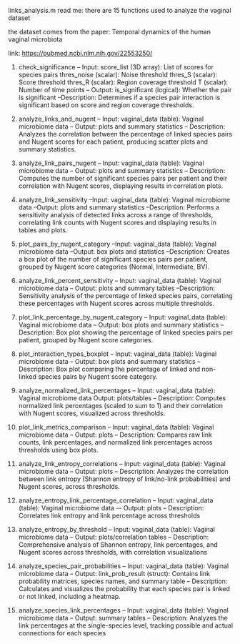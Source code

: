 links_analysis.m read me: there are 15 functions used to analyze the vaginal dataset 

the dataset comes from the paper:
Temporal dynamics of the human vaginal microbiota

link: https://pubmed.ncbi.nlm.nih.gov/22553250/

1. check_significance
– Input:
score_list (3D array): List of scores for species pairs
thres_noise (scalar): Noise threshold
thres_S (scalar): Score threshold
thres_R (scalar): Region coverage threshold
T (scalar): Number of time points
– Output:
is_significant (logical): Whether the pair is significant
–Description:
Determines if a species pair interaction is significant based on score and region coverage thresholds.


2. analyze_links_and_nugent
– Input:
vaginal_data (table): Vaginal microbiome data
– Output:
plots and summary statistics 
– Description:
Analyzes the correlation between the percentage of linked species pairs and Nugent scores for each patient, producing scatter plots and summary statistics.


3. analyze_link_pairs_nugent
– Input:
vaginal_data (table): Vaginal microbiome data
– Output:
plots and summary statistics
– Description:
Computes the number of significant species pairs per patient and their correlation with Nugent scores, displaying results in correlation plots.


4. analyze_link_sensitivity
–Input:
vaginal_data (table): Vaginal microbiome data
–Output:
plots and summary statistics
–Description:
Performs a sensitivity analysis of detected links across a range of thresholds, correlating link counts with Nugent scores and displaying results in tables and plots.


5. plot_pairs_by_nugent_category
–Input:
vaginal_data (table): Vaginal microbiome data
–Output:
box plots and statistics
–Description:
Creates a box plot of the number of significant species pairs per patient, grouped by Nugent score categories (Normal, Intermediate, BV).


6. analyze_link_percent_sensitivity
– Input:
vaginal_data (table): Vaginal microbiome data
– Output:
plots and summary tables 
–Description:
Sensitivity analysis of the percentage of linked species pairs, correlating these percentages with Nugent scores across multiple thresholds.


7. plot_link_percentage_by_nugent_category
– Input:
vaginal_data (table): Vaginal microbiome data
– Output:
box plots and summary statistics
–Description:
Box plot showing the percentage of linked species pairs per patient, grouped by Nugent score categories.


8. plot_interaction_types_boxplot
– Input:
vaginal_data (table): Vaginal microbiome data
– Output:
box plots and summary statistics 
– Description:
Box plot comparing the percentage of linked and non-linked species pairs by Nugent score category.


9. analyze_normalized_link_percentages
– Input:
vaginal_data (table): Vaginal microbiome data
Output:
plots/tables 
– Description:
Computes normalized link percentages (scaled to sum to 1) and their correlation with Nugent scores, visualized across thresholds.


10. plot_link_metrics_comparison
– Input:
vaginal_data (table): Vaginal microbiome data
– Output:
plots
– Description:
Compares raw link counts, link percentages, and normalized link percentages across thresholds using box plots.


11. analyze_link_entropy_correlations
– Input:
vaginal_data (table): Vaginal microbiome data
– Output:
plots
– Description:
Analyzes the correlation between link entropy (Shannon entropy of link/no-link probabilities) and Nugent scores, across thresholds.


12. analyze_entropy_link_percentage_correlation
– Input:
vaginal_data (table): Vaginal microbiome data
-- Output:
plots 
– Description:
Correlates link entropy and link percentage across thresholds


13. analyze_entropy_by_threshold
– Input:
vaginal_data (table): Vaginal microbiome data
– Output:
plots/correlation tables 
– Description:
Comprehensive analysis of Shannon entropy, link percentages, and Nugent scores across thresholds, with correlation visualizations


14. analyze_species_pair_probabilities
– Input:
vaginal_data (table): Vaginal microbiome data
– Output:
link_prob_result (struct): Contains link probability matrices, species names, and summary table
– Description:
Calculates and visualizes the probability that each species pair is linked or not linked, including a heatmap.


15. analyze_species_link_percentages
– Input:
vaginal_data (table): Vaginal microbiome data
– Output:
summary tables
– Description:
Analyzes the link percentages at the single-species level, tracking possible and actual connections for each species
